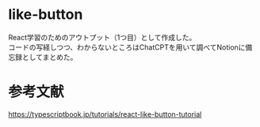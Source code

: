 # like-button
React学習のためのアウトプット（1つ目）として作成した。  
コードの写経しつつ、わからないところはChatCPTを用いて調べてNotionに備忘録としてまとめた。

# 参考文献
https://typescriptbook.jp/tutorials/react-like-button-tutorial
